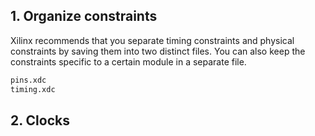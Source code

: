 ## 1. Organize constraints
Xilinx recommends that you separate timing constraints and physical constraints by saving them into two distinct files. You can also keep the constraints specific to a certain module in a separate file.
```tcl
pins.xdc
timing.xdc
```

## 2. Clocks
